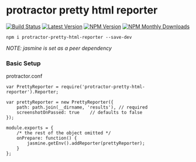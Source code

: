 # protractor pretty html reporter
[![Build Status](https://travis-ci.org/stuisme/protractor-pretty-html-reporter.svg?branch=master)](https://travis-ci.org/stuisme/protractor-pretty-html-reporter)
[![Latest Version](https://img.shields.io/github/tag/stuisme/protractor-pretty-html-reporter.svg)](https://github.com/stuisme/protractor-pretty-html-reporter)
[![NPM Version](https://img.shields.io/npm/v/protractor-pretty-html-reporter.svg)](https://npmjs.org/package/protractor-pretty-html-reporter)
[![NPM Monthly Downloads](https://img.shields.io/npm/dm/protractor-pretty-html-reporter.svg)](https://npmjs.org/package/protractor-pretty-html-reporter)

```
npm i protractor-pretty-html-reporter --save-dev
```
_NOTE: jasmine is set as a peer dependency_

### Basic Setup

protractor.conf
```
var PrettyReporter = require('protractor-pretty-html-reporter').Reporter;

var prettyReporter = new PrettyReporter({
    path: path.join(__dirname, 'results'), // required
    screenshotOnPassed: true    // defaults to false
});

module.exports = {
    /* the rest of the object omitted */
    onPrepare: function() {
        jasmine.getEnv().addReporter(prettyReporter);
    }
};
```